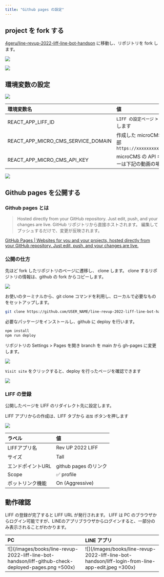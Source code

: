 ```yaml
---
title: "Github pages の設定"
---
```


## project を fork する

[4geru/line-revup-2022-liff-line-bot-handson](https://github.com/4geru/line-revup-2022-liff-line-bot-handson) に移動し、リポジトリを fork します。

![](/images/books/line-revup-2022-liff-line-bot-handson/liff-fork-github-edit.png)

![](/images/books/line-revup-2022-liff-line-bot-handson/liff-confirm-github-edit.png)

## 環境変数の設定

![](/images/books/line-revup-2022-liff-line-bot-handson/liff-github-new-environment-edit.png)

| 環境変数名 | 値 |
| :--- | :--- |
| REACT_APP_LIFF_ID | `LIFF の設定ページ` > `LIFF` > `LIFF ID` をコピーします |
| REACT_APP_MICRO_CMS_SERVICE_DOMAIN | 作成した microCMS のサービスの URL の一部 <br /> `https://xxxxxxxxxx.microcms.io/apis/liff` |
| REACT_APP_MICRO_CMS_API_KEY | microCMS の API キーを設定します。 API キーは下記の動画の場所にあります。 |

![](/images/books/line-revup-2022-liff-line-bot-handson/liff-micro-cms-show-api-key-edit.png)

## Github pages を公開する
### Github pages とは

> Hosted directly from your GitHub repository. Just edit, push, and your changes are live.
> GitHub リポジトリから直接ホストされます。 編集してプッシュするだけで、変更が反映されます。

[GitHub Pages | Websites for you and your projects, hosted directly from your GitHub repository. Just edit, push, and your changes are live.](https://pages.github.com/)

### 公開の仕方
先ほど fork したリポジトリのページに遷移し、 clone します。
clone するリポジトリの情報は、github の fork からコピーします。

![](/images/books/line-revup-2022-liff-line-bot-handson/liff-github-clone-edit.png)

お使いのターミナルから、git clone コマンドを利用し、ローカルで必要なものをセットアップします。

```sh
git clone https://github.com/USER_NAME/line-revup-2022-liff-line-bot-handson.git
```

必要なパッケージをインストールし、github に deploy を行います。

```sh
npm install
npm run deploy
```

リポジトリの Settings > Pages を開き branch を main から gh-pages に変更します。

![](/images/books/line-revup-2022-liff-line-bot-handson/liff-github-open-github-pages-edit.png)

`Visit site` をクリックすると、deploy を行ったページを確認できます

![](/images/books/line-revup-2022-liff-line-bot-handson/liff-github-check-deployed-unlogin-page.png)

### LIFF の登録

公開したページを LIFF のリダイレクト先に設定します。

LIFF アプリからの作成は、LIFF タブから `追加` ボタンを押します

![](/images/books/line-revup-2022-liff-line-bot-handson/line-liff-create-edit.png)

| ラベル | 値 |
| :--- | :--- |
| LIFFアプリ名 | Rev UP 2022 LIFF
| サイズ | Tall
| エンドポイントURL | github pages のリンク
| Scope | ✅ profile
| ボットリンク機能 | On (Aggressive)

## 動作確認

LIFF の登録が完了すると LIFF URL が発行されます。
LIFF は PC のブラウザからログイン可能ですが、LINEのアプリブラウザからログインすると、一部分のみ表示されることがわかります。

| PC | LINE アプリ |
| :--- | :--- |
| ![](/images/books/line-revup-2022-liff-line-bot-handson/liff-github-check-deployed-pages.png =500x) | ![](/images/books/line-revup-2022-liff-line-bot-handson/liff-login-from-line-app-edit.jpeg =300x)
